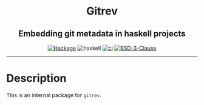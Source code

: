 <div align="center">

# Gitrev

## Embedding git metadata in haskell projects

[![Hackage](https://img.shields.io/hackage/v/gitrev)](https://hackage.haskell.org/package/gitrev)
![haskell](https://img.shields.io/static/v1?label=&message=9.0%20-%209.12&logo=haskell&logoColor=655889&labelColor=2f353e&color=655889)
[![ci](http://img.shields.io/github/actions/workflow/status/tbidne/gitrev/ci.yaml?branch=main)](https://github.com/tbidne/gitrev/actions/workflows/ci.yaml)
[![BSD-3-Clause](https://img.shields.io/github/license/tbidne/gitrev?color=blue)](https://opensource.org/licenses/BSD-3-Clause)

</div>

---

# Description

This is an internal package for `gitrev`.
